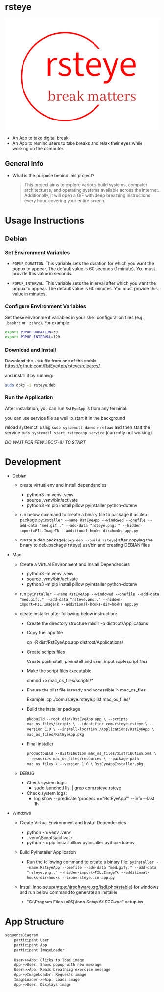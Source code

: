 # rsteye

  ![RstEyeApp](rsteye.png)

  - An App to take digital break
  - An App to remind users to take breaks and relax their eyes while working on the computer.

## General Info 

  - What is the purpose behind this project?
    
    > This project aims to explore various build systems, computer architectures, and operating systems available across the internet. Additionally, it will open a GIF with deep breathing instructions every hour, covering your entire screen.


# Usage Instructions

## Debian

### Set Environment Variables

  - `POPUP_DURATION`: This variable sets the duration for which you want the popup to appear. The default value is 60 seconds (1 minute). You must provide this value in seconds.

  - `POPUP_INTERVAL`: This variable sets the interval after which you want the popup to appear. The default value is 60 minutes. You must provide this value in minutes.

### Configure Environment Variables

  Set these environment variables in your shell configuration files (e.g., `.bashrc` or `.zshrc`). For example:

  ```sh
  export POPUP_DURATION=30
  export POPUP_INTERVAL=120
  ```

### Download and Install

  Download the `.deb` file from one of the stable https://github.com/RstEyeApp/rsteye/releases/ 
  
  and install it by running:

  ```sh
  sudo dpkg -i rsteye.deb
  ```

### Run the Application

  After installation, you can run `RstEyeApp &` from any terminal:
  
  you can use service file as well to start it in the background 

  reload systemctl using `sudo systemctl daemon-reload` and then start the service `sudo systemctl start rsteyeapp.service` (currently not working)

  *DO WAIT FOR FEW SEC(7-8) TO START*


# Development 

  - Debian 

    - create virtual env and install dependencies 
      - python3 -m venv .venv
      - source .venv/bin/activate
      - python3 -m pip install pillow pyinstaller python-dotenv

    - run below command to create a binary file to package it as deb package 
      `pyinstaller --name RstEyeApp --windowed --onefile --add-data "med.gif:." --add-data "rsteye.png:." --hidden-import=PIL.ImageTk --additional-hooks-dir=hooks app.py`    
    
    - create a deb package(`dpkg-deb --build rsteye`) after copying the binary to deb_package(rsteye) usr/bin and creating DEBIAN files  

  - Mac

     - Create a Virtual Environment and Install Dependencies
       - python3 -m venv .venv
       - source .venv/bin/activate
       - python3 -m pip install pillow pyinstaller python-dotenv
  
     - run
       `pyinstaller --name RstEyeApp --windowed --onefile --add-data "med.gif:." --add-data "rsteye.png:." --hidden-import=PIL.ImageTk --additional-hooks-dir=hooks app.py`
     
     - create installer after following below instructions 
        
        - Create the directory structure
        mkdir -p distroot/Applications

        - Copy the .app file
          
            cp -R dist/RstEyeApp.app distroot/Applications/

        - Create scripts files
       
            Create postinstall, preinstall and user_input.applescript files 

        - Make the script files executable
        
            chmod +x mac_os_files/scripts/* 

        - Ensure the plist file is ready and accessible in mac_os_files

            Example: cp ./com.rsteye.rsteye.plist mac_os_files/

        - Build the installer package

            `pkgbuild --root dist/RstEyeApp.app \
         --scripts mac_os_files/scripts \
         --identifier com.rsteye.rsteye \
         --version 1.0 \
         --install-location /Applications/RstEyeApp \
         mac_os_files/RstEyeApp.pkg`

        - Final installer 
        
          `productbuild --distribution mac_os_files/distribution.xml \
             --resources mac_os_files/resources \
             --package-path mac_os_files \
             --version 1.0 \
             RstEyeAppInstaller.pkg`

    - DEBUG 
      - Check system logs:
        - sudo launchctl list | grep com.rsteye.rsteye
      - Check system logs:
        - log show --predicate 'process =="RstEyeApp"' --info --last 1h


  - Windows

    - Create Virtual Environment and Install Dependencies
      - python -m venv .venv
      - .\.venv\Scripts\activate
      - python -m pip install pillow pyinstaller python-dotenv

    - Build PyInstaller Application

      - Run the following command to create a binary file:
        `pyinstaller --name RstEyeApp --onefile --add-data "med.gif;." --add-data "rsteye.png:." --hidden-import=PIL.ImageTk --additional-hooks-dir=hooks --icon=rsteye.ico app.py`

    - Install Inno setup(https://jrsoftware.org/isdl.php#stable) for windows and run below command to generate an installer 
      - "C:\Program Files (x86)\Inno Setup 6\ISCC.exe" setup.iss


# App Structure 

```mermaid
sequenceDiagram
    participant User
    participant App
    participant ImageLoader

    User->>App: Clicks to load image
    App->>User: Shows popup with new message
    User->>App: Reads breathing exercise message
    App->>ImageLoader: Requests image
    ImageLoader->>App: Loads image
    App->>User: Displays image

